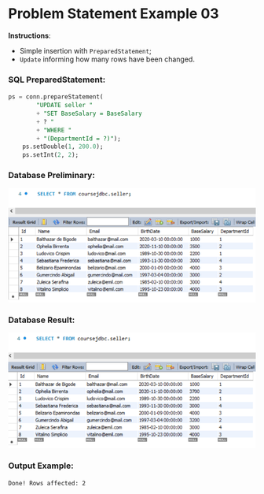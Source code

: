 # Problem Statement Example 03

**Instructions**: 
- Simple insertion with `PreparedStatement`;
- `Update` informing how many rows have been changed.

### SQL PreparedStatement:

```sql
ps = conn.prepareStatement(
		"UPDATE seller " 
		+ "SET BaseSalary = BaseSalary 
		+ ? " 
		+ "WHERE " 
		+ "(DepartmentId = ?)");
	ps.setDouble(1, 200.0);
	ps.setInt(2, 2);
```
### Database Preliminary:
![Database Preliminary](https://github.com/souzafcharles/Complete-Java-Object-Oriented-Programming-and-Projects/blob/master/Section_Q17_Database_Access_with_JDBC/ProblemStatementExample04/database-preliminary.png)

### Database Result:
![Database Result](https://github.com/souzafcharles/Complete-Java-Object-Oriented-Programming-and-Projects/blob/master/Section_Q17_Database_Access_with_JDBC/ProblemStatementExample04/database-result.png)

### Output Example:
```txt
Done! Rows affected: 2
```